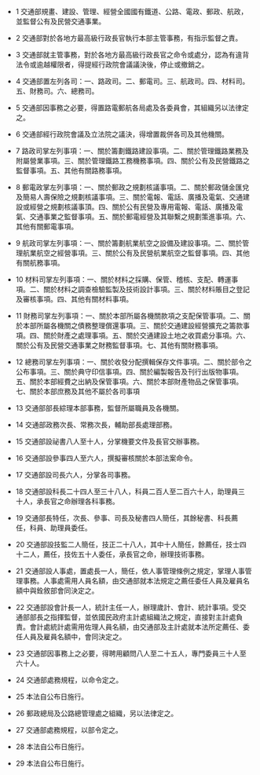 * 1 交通部規畫、建設、管理、經營全國國有鐵道、公路、電政、郵政、航政，並監督公有及民營交通事業。

* 2 交通部對於各地方最高級行政長官執行本部主管事務，有指示監督之責。

* 3 交通部就主管事務，對於各地方最高級行政長官之命令或處分，認為有違背法令或逾越權限者，得提經行政院會議議決後，停止或撤銷之。

* 4 交通部置左列各司：一、路政司。二、郵電司。三、航政司。四、材料司。五、財務司。六、總務司。

* 5 交通部因事務之必要，得置路電郵航各局處及各委員會，其組織另以法律定之。

* 6 交通部經行政院會議及立法院之議決，得增置裁併各司及其他機關。

* 7 路政司掌左列事項：一、關於籌劃鐵路建設事項。二、關於管理鐵路業務及附屬營業事項。三、關於管理鐵路工務機務事項。四、關於公有及民營鐵路之監督事項。五、其他有關路務事項。

* 8 郵電政掌左列事項：一、關於郵政之規劃核議事項。二、關於郵政儲金匯兌及簡易人壽保險之規劃核議事項。三、關於電報、電話、廣播及電氣、交通建設或經營之規劃核議事頂。四、關於公有民營及專用電報、電話、廣播及電氣、交通事業之監督事項。五、關於郵電經營及其聯繫之規劃策進事項。六、其他有關郵電事項。

* 9 航政司掌左列事項：一、關於籌劃航業航空之設備及建設事項。二、關於管理航業航空之經營事項。三、關於公有及民營航業航空之監督事項。四、其他有關航務事項。

* 10 材料司掌左列事項：一、關於材料之採購、保管、稽核、支配、轉運事項。二、關於材料之調查檢驗監製及技術設計事項。三、關於材料賬目之登記及審核事項。四、其他有關材料事項。

* 11 財務司掌左列事項：一、關於本部所屬各機關款項之支配保管事項。二、關於本部所屬各機關之債務整理償還事項。三、關於交通建設經營擴充之籌款事項。四、關於財產之處理事項。五、關於交通建設土地之收買處分事項。六、關於公有及民營交通事業之財務監督事項。七、其他有關財務事項。

* 12 總務司掌左列事項：一、關於收發分配撰輯保存文件事項。二、關於部令之公布事項。三、關於典守印信事項。四、關於編製報告及刊行出版物事項。五、關於本部經費之出納及保管事項。六、關於本部財產物品之保管事項。七、關於本部庶務及其他不屬於各司事項

* 13 交通部部長綜理本部事務，監督所屬職員及各機關。

* 14 交通部政務次長、常務次長，輔助部長處理部務。

* 15 交通部設祕書八人至十人，分掌機要文件及長官交辦事務。

* 16 交通部設參事四人至六人，撰擬審核關於本部法案命令。

* 17 交通部設司長六人，分掌各司事務。

* 18 交通部設科長二十四人至三十八人，科員二百人至二百六十人，助理員三十人，承長官之命辦理各科事務。

* 19 交通部長特任，次長、參事、司長及秘書四人簡任，其餘秘書、科長薦任，科員、助理員委任。

* 20 交通部設技監二人簡任，技正二十八人，其中十人簡任，餘薦任，技士四十二人，薦任，技佐五十人委任，承長官之命，辦理技術事務。

* 21 交通部設人事處，置處長一人，簡任，依人事管理條例之規定，掌理人事管理事務。人事處需用人員名額，由交通部就本法規定之薦任委任人員及雇員名額中與銓敘部會同決定之。

* 22 交通部設會計長一人，統計主任一人，辦理歲計、會計、統計事項。受交通部部長之指揮監督，並依國民政府主計處組織法之規定，直接對主計處負責。會計處統計處需用佐理人員名額，由交通部及主計處就本法所定薦任、委任人員及雇員名額中，會同決定之。

* 23 交通部因事務上之必要，得聘用顧問八人至二十五人，專門委員三十人至六十人。

* 24 交通部處務規程，以命令定之。

* 25 本法自公布日施行。

* 26 郵政總局及公路總管理處之組織，另以法律定之。

* 27 交通部處務規程，以部令定之。

* 28 本法自公布日施行。

* 29 本法自公布日施行。

